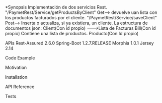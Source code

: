 *Synopsis
Implementación de dos servicios Rest.
"/PaymetRest/Service/getProductsByClient"
Get--> devuelve uan lista con los productos facturados por el cliente.
"/PaymetRest/Service/saveClient"
Post--> Inserta o actualiza, si ya existiera, un cliente.
La estructura de documentos json:
        Client(Con id propio) --->Lista de Facturas
        Bill(Con id propio) Contiene una lista de productos.
        Producto(Con Id propio)

APIs
Rest-Assured 2.6.0
Spring-Boot 1.2.7.RELEASE
Morphia 1.0.1
Jersey 2.14


Code Example



Motivation



Installation



API Reference



Tests


